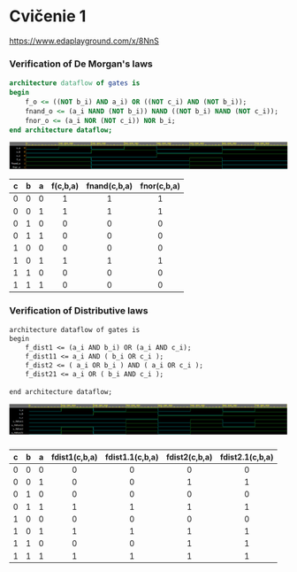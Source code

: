 
# Cvičenie 1

https://www.edaplayground.com/x/8NnS

### Verification of De Morgan's laws

```vhdl
architecture dataflow of gates is
begin
    f_o <= ((NOT b_i) AND a_i) OR ((NOT c_i) AND (NOT b_i));
    fnand_o <= (a_i NAND (NOT b_i)) NAND ((NOT b_i) NAND (NOT c_i));
    fnor_o <= (a_i NOR (NOT c_i)) NOR b_i;
end architecture dataflow;
```

![De Morgan's law simulation](/Images/demorgan.PNG)


| **c** | **b** |**a** | **f(c,b,a)** | **fnand(c,b,a)** | **fnor(c,b,a)** |
| :-: | :-: | :-: | :-: | :-: | :-: |
| 0 | 0 | 0 | 1 | 1 | 1 |
| 0 | 0 | 1 | 1 | 1 | 1 |
| 0 | 1 | 0 | 0 | 0 | 0 |
| 0 | 1 | 1 | 0 | 0 | 0 |
| 1 | 0 | 0 | 0 | 0 | 0 |
| 1 | 0 | 1 | 1 | 1 | 1 |
| 1 | 1 | 0 | 0 | 0 | 0 |
| 1 | 1 | 1 | 0 | 0 | 0 |


### Verification of Distributive laws

```vhd1
architecture dataflow of gates is
begin
    f_dist1 <= (a_i AND b_i) OR (a_i AND c_i);
    f_dist11 <= a_i AND ( b_i OR c_i );
    f_dist2 <= ( a_i OR b_i ) AND ( a_i OR c_i );
    f_dist21 <= a_i OR ( b_i AND c_i );

end architecture dataflow;
```
![Distributive laws similation](/Images/disctric.PNG)

### 
| **c** | **b** |**a** | **fdist1(c,b,a)** | **fdist1.1(c,b,a)** | **fdist2(c,b,a)** | **fdist2.1(c,b,a)** |
| :-: | :-: | :-: | :-: | :-: | :-: | :-: |
| 0 | 0 | 0 | 0 | 0 | 0 | 0 |
| 0 | 0 | 1 | 0 | 0 | 1 | 1 |
| 0 | 1 | 0 | 0 | 0 | 0 | 0 |
| 0 | 1 | 1 | 1 | 1 | 1 | 1 |
| 1 | 0 | 0 | 0 | 0 | 0 | 0 |
| 1 | 0 | 1 | 1 | 1 | 1 | 1 |
| 1 | 1 | 0 | 0 | 0 | 1 | 1 |
| 1 | 1 | 1 | 1 | 1 | 1 | 1 |
